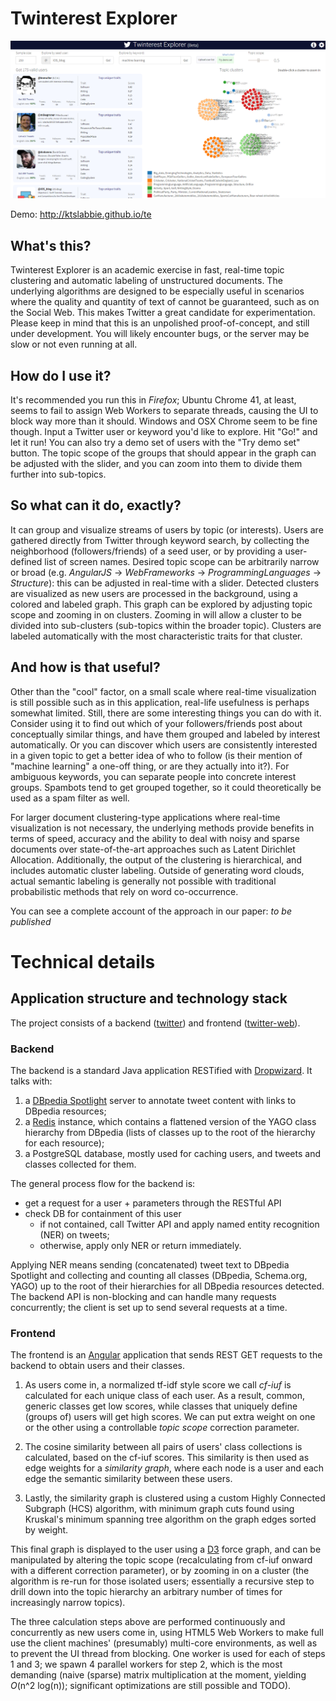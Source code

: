 # Twinterest Explorer

![alt text](https://github.com/ktslabbie/TwinterestExplorer/raw/master/twitter/docs/twinterest-explorer.png "Screenshot of the app in action")

Demo: http://ktslabbie.github.io/te

## What's this?

Twinterest Explorer is an academic exercise in fast, real-time topic clustering and automatic labeling of unstructured documents. The underlying
algorithms are designed to be especially useful in scenarios where the quality and quantity of text of cannot be guaranteed,
such as on the Social Web. This makes Twitter a great candidate for experimentation. Please keep in mind that this is an unpolished proof-of-concept,
and still under development. You will likely encounter bugs, or the server may be slow or not even running at all.

## How do I use it?

It's recommended you run this in *Firefox*; Ubuntu Chrome 41, at least, seems to fail to assign Web Workers to separate threads, causing the UI to block way more than it should. Windows and OSX Chrome seem to be fine though. 
Input a Twitter user or keyword you'd like to explore. Hit "Go!" and let it run! You can also try a demo set of users with the "Try demo set" button.
The topic scope of the groups that should appear in the graph can be adjusted with the slider, and you can zoom into them to divide them further into sub-topics.

## So what can it do, exactly?

It can group and visualize streams of users by topic (or interests). Users are gathered directly from Twitter through
keyword search, by collecting the neighborhood (followers/friends) of a seed user, or by providing a user-defined list of screen names.
Desired topic scope can be arbitrarily narrow or broad (e.g. *AngularJS* -> *WebFrameworks* -> *ProgrammingLanguages* -> *Structure*):
this can be adjusted in real-time with a slider.
Detected clusters are visualized as new users are processed in the background, using a colored and labeled graph.
This graph can be explored by adjusting topic scope and zooming in on clusters. Zooming in will allow a cluster to be divided into sub-clusters
(sub-topics within the broader topic). Clusters are labeled automatically with the most characteristic traits for that cluster.

## And how is that useful?

Other than the "cool" factor, on a small scale where real-time visualization is still possible such as in this application, 
real-life usefulness is perhaps somewhat limited. Still, there are some interesting things you can do with it.
Consider using it to find out which of your followers/friends post about conceptually similar things, and have them grouped and labeled by interest automatically.
Or you can discover which users are consistently interested in a given topic to get a better idea of who to follow
(is their mention of "machine learning" a one-off thing, or are they actually into it?).
For ambiguous keywords, you can separate people into concrete interest groups.
Spambots tend to get grouped together, so it could theoretically be used as a spam filter as well.

For larger document clustering-type applications where real-time visualization is not necessary, the underlying methods provide benefits in terms of speed, 
accuracy and the ability to deal with noisy and sparse documents over state-of-the-art approaches such as Latent Dirichlet Allocation.
Additionally, the output of the clustering is hierarchical, and includes automatic cluster labeling.
Outside of generating word clouds, actual semantic labeling is generally not possible with traditional probabilistic methods that rely on word co-occurrence.

You can see a complete account of the approach in our paper:  *to be published*

# Technical details

## Application structure and technology stack

The project consists of a backend ([twitter](twitter/)) and frontend ([twitter-web](twitter-web/)).

### Backend

The backend is a standard Java application RESTified with [Dropwizard](https://github.com/dropwizard/dropwizard). It talks with:

1. a [DBpedia Spotlight](https://github.com/dbpedia-spotlight/dbpedia-spotlight) server to annotate tweet content with links to DBpedia resources; 
2. a [Redis](https://github.com/antirez/redis) instance, which contains a flattened version of the YAGO class hierarchy from DBpedia (lists of classes up to the root of the hierarchy for each resource);
3. a PostgreSQL database, mostly used for caching users, and tweets and classes collected for them.

The general process flow for the backend is: 

* get a request for a user + parameters through the RESTful API
* check DB for containment of this user
  * if not contained, call Twitter API and apply named entity recognition (NER) on tweets;
  * otherwise, apply only NER or return immediately.

Applying NER means sending (concatenated) tweet text to DBpedia Spotlight and collecting and counting all classes 
(DBpedia, Schema.org, YAGO) up to the root of their hierarchies for all DBpedia resources detected.
The backend API is non-blocking and can handle many requests concurrently; the client is set up to send several requests at a time.

### Frontend

The frontend is an [Angular](https://github.com/angular) application that sends REST GET requests to the backend to obtain users and their classes.

1. As users come in, a normalized tf-idf style score we call *cf-iuf* is calculated for each unique class of each user. As a result, common, generic classes get low scores,
while classes that uniquely define (groups of) users will get high scores. We can put extra weight on one or the other using a controllable *topic scope* correction parameter.

2. The cosine similarity between all pairs of users' class collections is calculated, based on the cf-iuf scores.
This similarity is then used as edge weights for a *similarity graph*, where each node is a user and each edge the semantic similarity between these users.

3. Lastly, the similarity graph is clustered using a custom Highly Connected Subgraph (HCS) algorithm, with minimum graph cuts found using Kruskal's minimum spanning tree algorithm on the graph edges sorted by weight.

This final graph is displayed to the user using a [D3](https://github.com/mbostock/d3) force graph, and can be manipulated by altering the topic scope 
(recalculating from cf-iuf onward with a different correction parameter), or by zooming in on a cluster
(the algorithm is re-run for those isolated users; essentially a recursive step to drill down into the topic hierarchy an arbitrary number of times for increasingly narrow topics).

The three calculation steps above are performed continuously and concurrently as new users come in, 
using HTML5 Web Workers to make full use the client machines' (presumably) multi-core environments, as well as to prevent the UI thread from blocking.
One worker is used for each of steps 1 and 3; we spawn 4 parallel workers for step 2, which is the most demanding 
(naive (sparse) matrix multiplication at the moment, yielding *O*(n^2 log(n)); significant optimizations are still possible and TODO).
